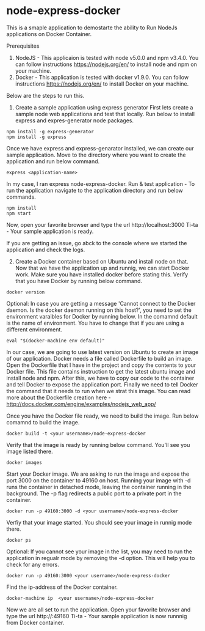 # node-express-docker
This is a smaple application to demostarte the ability to Run NodeJs applications on Docker Container.

Prerequisites
1. NodeJS - This applicaion is tested with node v5.0.0 and npm v3.4.0. You can follow instructions https://nodejs.org/en/ to install node and npm on your machine.
2. Docker - This application is tested with docker v1.9.0. You can follow instructions https://nodejs.org/en/ to install Docker on your machine.

Below are the steps to run this.

1. Create a sample application using express generator
First lets create a sample node web applicationa and test that locally. 
Run below to install express and expres-generator node packages.
```
npm install -g express-generator
npm install -g express
```
Once we have express and express-genarator installed, we can create our sample application.
Move to the directory where you want to create the application and run below command.
```
express <application-name>
```
In my case, I ran express node-express-docker.
Run & test application - To run the application navigate to the application directory and run below commands.
```
npm install
npm start
```
Now, open your favorite browser and type the url http://localhost:3000
Ti-ta - Your sample application is ready.

If you are getting an issue, go abck to the console where we started the application and check the logs.

2. Create a Docker container based on Ubuntu and install node on that. 
Now that we have the application up and runnig, we can start Docker work. Make sure you have installed docker before stating this.
Verify that you have Docker by running below command.
```
docker version
```
Optional: In case you are getting a message 'Cannot connect to the Docker daemon. Is the docker daemon running on this host?', you need to set the environment varaibles for Docker by running below. In the comamnd default is the name of environment. You have to change that if you are using a different environment.
```
eval "$(docker-machine env default)"
```
In our case, we are going to use latest version on Ubuntu to create an image of our application. Docker needs a file called Dockerfile to build an image.
Open the Dockerfile that I have in the project and copy the contents to your Docker file. This file contains instruction to get the latest ubuntu image and install node and npm.
After this, we have to copy our code to the container and tell Docker to expose the application port. Finally we need to tell Docker the command that it needs to run when we strat this image.
You can read more about the Dockerfile creation here - http://docs.docker.com/engine/examples/nodejs_web_app/

Once you have the Docker file ready, we need to build the image. Run below comamnd to build the image.
```
docker build -t <your username>/node-express-docker
```
Verify that the image is ready by running below command. You'll see you image listed there.
```
docker images
```
Start your Docker image. We are asking to run the image and expose the port 3000 on the container to 49160 on host.
Running your image with -d runs the container in detached mode, leaving the container running in the background. The -p flag redirects a public port to a private port in the container.
```
docker run -p 49160:3000 -d <your username>/node-express-docker
```
Verfiy that your image started. You should see your image in runnig mode there.
```
docker ps
```
Optional: If you cannot see your image in the list, you may need to run the application in regualr mode by removing the -d option. This will help you to check for any errors.
```
docker run -p 49160:3000 <your username>/node-express-docker
```
Find the ip-address of the Docker container.
```
docker-machine ip  <your username>/node-express-docker
```
Now we are all set to run the application. Open your favorite browser and type the url http://<ip-address>:49160
Ti-ta - Your sample application is now runnnig from Docker container.
